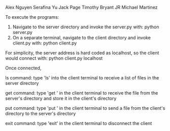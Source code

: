 Alex Nguyen
Serafina Yu
Jack Page
Timothy Bryant JR
Michael Martinez

To execute the programs:

1. Navigate to the server directory and invoke the server.py with: python server.py <port number>
2. On a separate terminal, navigate to the client directory and invoke client.py with: python client.py <server address> <server port number>

For simplicity, the server address is hard coded as localhost, so the client would connect with: python client.py localhost <server port number>

Once connected,

ls command: type 'ls' into the client terminal to receive a list of files in the server directory

get command: type 'get <file name>' in the client terminal to receive the file from the server's directory and store it in the client's directory

put command: type 'put <file name>' in the client terminal to send a file from the client's directory to the server's directory

exit command: type 'exit' in the client terminal to disconnect the client